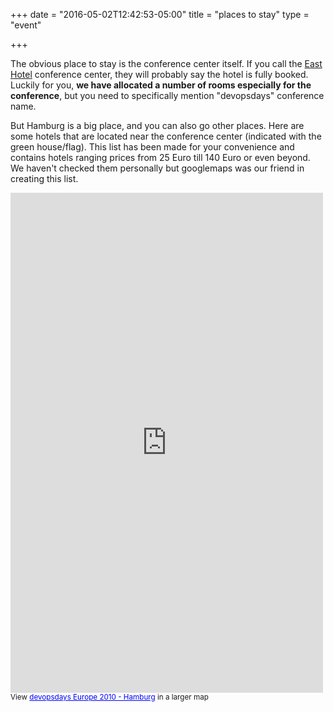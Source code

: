 +++
date = "2016-05-02T12:42:53-05:00"
title = "places to stay"
type = "event"

+++

The obvious place to stay is the conference center itself. If you call the <a href="http://www.east-hotel.de/en/index.php?page=6&sub=0&subsub=0&subsubsub=0">East Hotel</a> conference center, they will probably say the hotel is fully booked. Luckily for you, <b>we have allocated a number of rooms especially for the conference</b>, but you need to specifically mention "devopsdays" conference name.

But Hamburg is a big place, and you can also go other places. Here are some hotels that are located near the conference center (indicated with the green house/flag).
This list has been made for your convenience and contains hotels ranging prices from 25 Euro till 140 Euro or even beyond. We haven't checked them personally but googlemaps was our friend in creating this list.

<iframe width="500" height="800" frameborder="0" scrolling="no" marginheight="0" marginwidth="0" src="http://maps.google.com/maps/ms?source=s_d&amp;&amp;hl=en&amp;geocode=FSIBCwMdG9o4ACFkNxZ1B5ZrMylvgP8NRnHDRzHmkE2kayb0sQ%3BFf7OCgMd7fg4ACmNs_tCVHHDRzH1zSokFIoZmw&amp;mra=cc&amp;dirflg=w&amp;ie=UTF8&amp;doflg=ptk&amp;msa=0&amp;msid=101662011092016450887.00048cd438590bd1ea7de&amp;ll=53.550966,9.965093&amp;spn=0.010199,0.009141&amp;z=16&amp;output=embed"></iframe><br /><small>View <a href="http://maps.google.com/maps/ms?source=embed&amp;&amp;hl=en&amp;geocode=FSIBCwMdG9o4ACFkNxZ1B5ZrMylvgP8NRnHDRzHmkE2kayb0sQ%3BFf7OCgMd7fg4ACmNs_tCVHHDRzH1zSokFIoZmw&amp;mra=cc&amp;dirflg=w&amp;ie=UTF8&amp;doflg=ptk&amp;msa=0&amp;msid=101662011092016450887.00048cd438590bd1ea7de&amp;ll=53.550966,9.965093&amp;spn=0.010199,0.009141&amp;z=16" style="color:#0000FF;text-align:left">devopsdays Europe 2010 - Hamburg</a> in a larger map</small>
